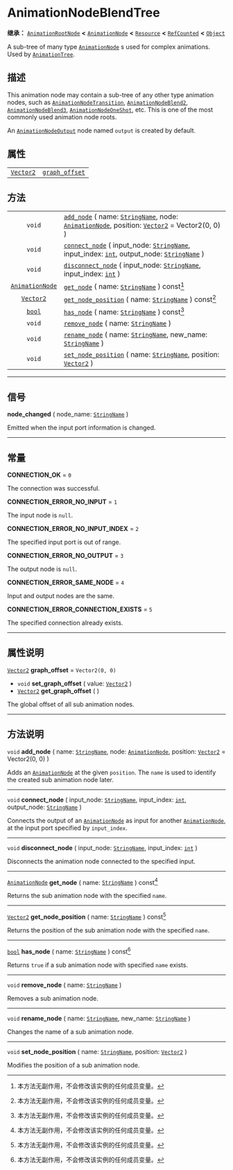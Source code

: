 <!-- ⚠ 请勿编辑本文件 ⚠ -->
<!-- 本文档使用脚本从 WeDot 引擎源码仓库生成。 -->
<!-- 生成脚本：https://github.com/WeDot-Engine/WeDot/tree/4.3/doc/tools/make_md.py； -->
<!-- 原文件：https://github.com/WeDot-Engine/WeDot/tree/4.3/doc/classes/AnimationNodeBlendTree.xml。 -->

<div id="_class_animationnodeblendtree"></div>

# AnimationNodeBlendTree

**继承：** [`AnimationRootNode`](class_animationrootnode.md) **<** [`AnimationNode`](class_animationnode.md) **<** [`Resource`](class_resource.md) **<** [`RefCounted`](class_refcounted.md) **<** [`Object`](class_object.md)

A sub-tree of many type [`AnimationNode`](class_animationnode.md) s used for complex animations. Used by [`AnimationTree`](class_animationtree.md).

## 描述

This animation node may contain a sub-tree of any other type animation nodes, such as [`AnimationNodeTransition`](class_animationnodetransition.md), [`AnimationNodeBlend2`](class_animationnodeblend2.md), [`AnimationNodeBlend3`](class_animationnodeblend3.md), [`AnimationNodeOneShot`](class_animationnodeoneshot.md), etc. This is one of the most commonly used animation node roots.

An [`AnimationNodeOutput`](class_animationnodeoutput.md) node named `output` is created by default.

## 属性

|||
|:-:|:--|
| [`Vector2`](class_vector2.md) | [`graph_offset`](class_animationnodeblendtree.md#class_animationnodeblendtree_property_graph_offset) | ``Vector2(0, 0)`` |

## 方法

|||
|:-:|:--|
| `void`                                    | [`add_node`](class_animationnodeblendtree.md#class_animationnodeblendtree_method_add_node) ( name: [`StringName`](class_stringname.md), node: [`AnimationNode`](class_animationnode.md), position: [`Vector2`](class_vector2.md) = Vector2(0, 0) ) |
| `void`                                    | [`connect_node`](class_animationnodeblendtree.md#class_animationnodeblendtree_method_connect_node) ( input_node: [`StringName`](class_stringname.md), input_index: [`int`](class_int.md), output_node: [`StringName`](class_stringname.md) )       |
| `void`                                    | [`disconnect_node`](class_animationnodeblendtree.md#class_animationnodeblendtree_method_disconnect_node) ( input_node: [`StringName`](class_stringname.md), input_index: [`int`](class_int.md) )                                                   |
| [`AnimationNode`](class_animationnode.md) | [`get_node`](class_animationnodeblendtree.md#class_animationnodeblendtree_method_get_node) ( name: [`StringName`](class_stringname.md) ) const[^const]                                                                                             |
| [`Vector2`](class_vector2.md)             | [`get_node_position`](class_animationnodeblendtree.md#class_animationnodeblendtree_method_get_node_position) ( name: [`StringName`](class_stringname.md) ) const[^const]                                                                           |
| [`bool`](class_bool.md)                   | [`has_node`](class_animationnodeblendtree.md#class_animationnodeblendtree_method_has_node) ( name: [`StringName`](class_stringname.md) ) const[^const]                                                                                             |
| `void`                                    | [`remove_node`](class_animationnodeblendtree.md#class_animationnodeblendtree_method_remove_node) ( name: [`StringName`](class_stringname.md) )                                                                                                     |
| `void`                                    | [`rename_node`](class_animationnodeblendtree.md#class_animationnodeblendtree_method_rename_node) ( name: [`StringName`](class_stringname.md), new_name: [`StringName`](class_stringname.md) )                                                      |
| `void`                                    | [`set_node_position`](class_animationnodeblendtree.md#class_animationnodeblendtree_method_set_node_position) ( name: [`StringName`](class_stringname.md), position: [`Vector2`](class_vector2.md) )                                                |

<!-- rst-class:: classref-section-separator -->

---

## 信号

<div id="_class_class_animationnodeblendtree_signal_node_changed"></div>

**node_changed** ( node_name: [`StringName`](class_stringname.md) ) <div id="class_animationnodeblendtree_signal_node_changed"></div>

Emitted when the input port information is changed.

<!-- rst-class:: classref-section-separator -->

---

## 常量

<div id="_class_animationnodeblendtree_constant_connection_ok"></div>

**CONNECTION_OK** = ``0`` <div id="class_animationnodeblendtree_constant_connection_ok"></div>

The connection was successful.

<div id="_class_animationnodeblendtree_constant_connection_error_no_input"></div>

**CONNECTION_ERROR_NO_INPUT** = ``1`` <div id="class_animationnodeblendtree_constant_connection_error_no_input"></div>

The input node is `null`.

<div id="_class_animationnodeblendtree_constant_connection_error_no_input_index"></div>

**CONNECTION_ERROR_NO_INPUT_INDEX** = ``2`` <div id="class_animationnodeblendtree_constant_connection_error_no_input_index"></div>

The specified input port is out of range.

<div id="_class_animationnodeblendtree_constant_connection_error_no_output"></div>

**CONNECTION_ERROR_NO_OUTPUT** = ``3`` <div id="class_animationnodeblendtree_constant_connection_error_no_output"></div>

The output node is `null`.

<div id="_class_animationnodeblendtree_constant_connection_error_same_node"></div>

**CONNECTION_ERROR_SAME_NODE** = ``4`` <div id="class_animationnodeblendtree_constant_connection_error_same_node"></div>

Input and output nodes are the same.

<div id="_class_animationnodeblendtree_constant_connection_error_connection_exists"></div>

**CONNECTION_ERROR_CONNECTION_EXISTS** = ``5`` <div id="class_animationnodeblendtree_constant_connection_error_connection_exists"></div>

The specified connection already exists.

<!-- rst-class:: classref-section-separator -->

---

## 属性说明

<div id="_class_animationnodeblendtree_property_graph_offset"></div>

[`Vector2`](class_vector2.md) **graph_offset** = ``Vector2(0, 0)`` <div id="class_animationnodeblendtree_property_graph_offset"></div>

- `void` **set_graph_offset** ( value: [`Vector2`](class_vector2.md) )
- [`Vector2`](class_vector2.md) **get_graph_offset** ( )

The global offset of all sub animation nodes.

<!-- rst-class:: classref-section-separator -->

---

## 方法说明

<div id="_class_animationnodeblendtree_method_add_node"></div>

`void` **add_node** ( name: [`StringName`](class_stringname.md), node: [`AnimationNode`](class_animationnode.md), position: [`Vector2`](class_vector2.md) = Vector2(0, 0) )<div id="class_animationnodeblendtree_method_add_node"></div>

Adds an [`AnimationNode`](class_animationnode.md) at the given `position`. The `name` is used to identify the created sub animation node later.

<!-- rst-class:: classref-item-separator -->

---

<div id="_class_animationnodeblendtree_method_connect_node"></div>

`void` **connect_node** ( input_node: [`StringName`](class_stringname.md), input_index: [`int`](class_int.md), output_node: [`StringName`](class_stringname.md) )<div id="class_animationnodeblendtree_method_connect_node"></div>

Connects the output of an [`AnimationNode`](class_animationnode.md) as input for another [`AnimationNode`](class_animationnode.md), at the input port specified by `input_index`.

<!-- rst-class:: classref-item-separator -->

---

<div id="_class_animationnodeblendtree_method_disconnect_node"></div>

`void` **disconnect_node** ( input_node: [`StringName`](class_stringname.md), input_index: [`int`](class_int.md) )<div id="class_animationnodeblendtree_method_disconnect_node"></div>

Disconnects the animation node connected to the specified input.

<!-- rst-class:: classref-item-separator -->

---

<div id="_class_animationnodeblendtree_method_get_node"></div>

[`AnimationNode`](class_animationnode.md) **get_node** ( name: [`StringName`](class_stringname.md) ) const[^const]<div id="class_animationnodeblendtree_method_get_node"></div>

Returns the sub animation node with the specified `name`.

<!-- rst-class:: classref-item-separator -->

---

<div id="_class_animationnodeblendtree_method_get_node_position"></div>

[`Vector2`](class_vector2.md) **get_node_position** ( name: [`StringName`](class_stringname.md) ) const[^const]<div id="class_animationnodeblendtree_method_get_node_position"></div>

Returns the position of the sub animation node with the specified `name`.

<!-- rst-class:: classref-item-separator -->

---

<div id="_class_animationnodeblendtree_method_has_node"></div>

[`bool`](class_bool.md) **has_node** ( name: [`StringName`](class_stringname.md) ) const[^const]<div id="class_animationnodeblendtree_method_has_node"></div>

Returns `true` if a sub animation node with specified `name` exists.

<!-- rst-class:: classref-item-separator -->

---

<div id="_class_animationnodeblendtree_method_remove_node"></div>

`void` **remove_node** ( name: [`StringName`](class_stringname.md) )<div id="class_animationnodeblendtree_method_remove_node"></div>

Removes a sub animation node.

<!-- rst-class:: classref-item-separator -->

---

<div id="_class_animationnodeblendtree_method_rename_node"></div>

`void` **rename_node** ( name: [`StringName`](class_stringname.md), new_name: [`StringName`](class_stringname.md) )<div id="class_animationnodeblendtree_method_rename_node"></div>

Changes the name of a sub animation node.

<!-- rst-class:: classref-item-separator -->

---

<div id="_class_animationnodeblendtree_method_set_node_position"></div>

`void` **set_node_position** ( name: [`StringName`](class_stringname.md), position: [`Vector2`](class_vector2.md) )<div id="class_animationnodeblendtree_method_set_node_position"></div>

Modifies the position of a sub animation node.

[^virtual]: 本方法通常需要用户覆盖才能生效。
[^const]: 本方法无副作用，不会修改该实例的任何成员变量。
[^vararg]: 本方法除了能接受在此处描述的参数外，还能够继续接受任意数量的参数。
[^constructor]: 本方法用于构造某个类型。
[^static]: 调用本方法无需实例，可直接使用类名进行调用。
[^operator]: 本方法描述的是使用本类型作为左操作数的有效运算符。
[^bitfield]: 这个值是由下列位标志构成位掩码的整数。
[^void]: 无返回值。
